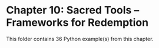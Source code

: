 # Chapter 10: Sacred Tools – Frameworks for Redemption

This folder contains 36 Python example(s) from this chapter.

